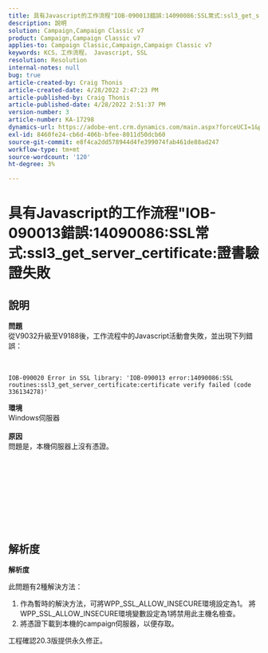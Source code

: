 ```yaml
---
title: 具有Javascript的工作流程"IOB-090013錯誤:14090086:SSL常式:ssl3_get_server_certificate:證書驗證失敗
description: 說明
solution: Campaign,Campaign Classic v7
product: Campaign,Campaign Classic v7
applies-to: Campaign Classic,Campaign,Campaign Classic v7
keywords: KCS，工作流程， Javascript, SSL
resolution: Resolution
internal-notes: null
bug: true
article-created-by: Craig Thonis
article-created-date: 4/28/2022 2:47:23 PM
article-published-by: Craig Thonis
article-published-date: 4/28/2022 2:51:37 PM
version-number: 3
article-number: KA-17298
dynamics-url: https://adobe-ent.crm.dynamics.com/main.aspx?forceUCI=1&pagetype=entityrecord&etn=knowledgearticle&id=d9951f1b-02c7-ec11-a7b6-0022480a10ee
exl-id: 8460fe24-cb6d-406b-bfee-8011d50dcb60
source-git-commit: e8f4ca2dd578944d4fe399074fab461de88ad247
workflow-type: tm+mt
source-wordcount: '120'
ht-degree: 3%

---
```


# 具有Javascript的工作流程&quot;IOB-090013錯誤:14090086:SSL常式:ssl3_get_server_certificate:證書驗證失敗

## 說明

<b>問題</b>
<br>從V9032升級至V9188後，工作流程中的Javascript活動會失敗，並出現下列錯誤： <br><br><br>

```
IOB-090020 Error in SSL library: 'IOB-090013 error:14090086:SSL routines:ssl3_get_server_certificate:certificate verify failed (code 336134278)'
```


<b>環境</b>
<br>Windows伺服器<br><br>
<b>原因</b>
<br>問題是，本機伺服器上沒有憑證。<br><br> <br>

<br><br><br> <br><br> 

## 解析度


<b>解析度</b>

此問題有2種解決方法：
1. 作為暫時的解決方法，可將WPP_SSL_ALLOW_INSECURE環境設定為1。 將WPP_SSL_ALLOW_INSECURE環境變數設定為1將禁用此主機名檢查。 
2. 將憑證下載到本機的campaign伺服器，以便存取。

工程確認20.3版提供永久修正。
